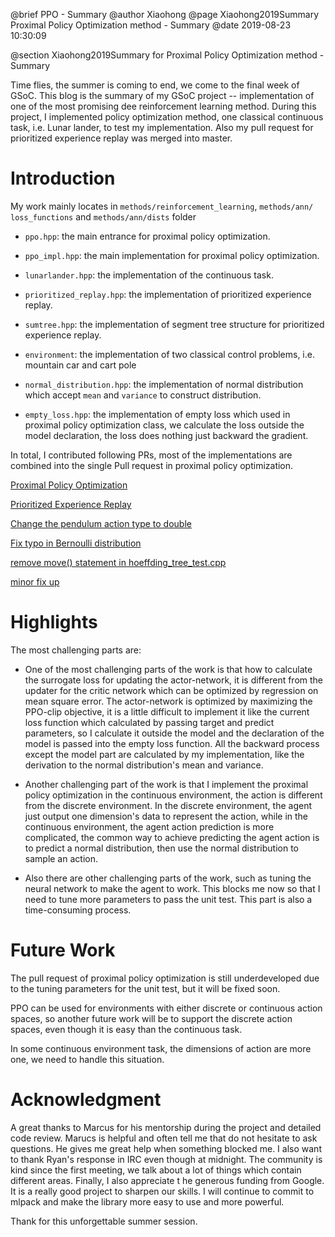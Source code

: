 @brief PPO - Summary
@author Xiaohong
@page Xiaohong2019Summary Proximal Policy Optimization method - Summary
@date 2019-08-23 10:30:09

@section Xiaohong2019Summary for Proximal Policy Optimization method - Summary


Time flies, the summer is coming to end, we come to the final week of GSoC.
This blog is the summary of my GSoC project -- implementation of one of the
most promising dee reinforcement learning method. During this project, I
implemented policy optimization method, one classical continuous task, i.e.
Lunar lander, to test my implementation. Also my pull request for prioritized
experience replay was merged into master.


# Introduction

My work mainly locates in `methods/reinforcement_learning`, `methods/ann/
loss_functions` and `methods/ann/dists` folder

- `ppo.hpp`: the main entrance for proximal policy optimization.

- `ppo_impl.hpp`: the main implementation for proximal policy optimization.

- `lunarlander.hpp`: the implementation of the continuous task.

- `prioritized_replay.hpp`: the implementation of prioritized experience replay.

- `sumtree.hpp`: the implementation of segment tree structure for prioritized experience replay.

- `environment`: the implementation of two classical control problems, i.e. mountain car and cart pole

- `normal_distribution.hpp`: the implementation of normal distribution which accept `mean` and `variance`
                             to construct distribution.

- `empty_loss.hpp`: the implementation of empty loss which used in proximal policy optimization class,
                    we calculate the loss outside the model declaration, the loss does nothing just
                    backward the gradient.


In total, I contributed following PRs, most of the implementations are combined into the single Pull request in
proximal policy optimization.

[Proximal Policy Optimization](https://github.com/mlpack/mlpack/pull/1912)

[Prioritized Experience Replay ](https://github.com/mlpack/mlpack/pull/1614)

[Change the pendulum action type to double](https://github.com/mlpack/mlpack/pull/1931)

[Fix typo in Bernoulli distribution](https://github.com/mlpack/mlpack/pull/1730)

[remove move() statement in hoeffding_tree_test.cpp](https://github.com/mlpack/mlpack/pull/1914)

[minor fix up](https://github.com/mlpack/mlpack/pull/1762)

# Highlights

The most challenging parts are:

- One of the most challenging parts of the work is that how to calculate the surrogate loss for updating
the actor-network, it is different from the updater for the critic network which can be optimized by
regression on mean square error. The actor-network is optimized by maximizing the  PPO-clip objective,
it is a little difficult to implement it like the current loss function which calculated by passing
target and predict parameters, so I calculate it outside the model and the declaration of the model is
passed into the empty loss function. All the backward process except the model part are calculated by
my implementation, like the derivation to the normal distribution's mean and variance.

- Another challenging part of the work is that I implement the proximal policy optimization in the continuous
environment, the action is different from the discrete environment. In the discrete environment, the
agent just output one dimension's data to represent the action, while in the continuous environment, the agent
action prediction is more complicated, the common way to achieve predicting the agent action is to predict
a normal distribution, then use the normal distribution to sample an action.

- Also there are other challenging parts of the work, such as tuning the neural network to make the agent
to work. This blocks me now so that I need to tune more parameters to pass the unit test. This part is also
a time-consuming process.


# Future Work

The pull request of proximal policy optimization is still underdeveloped due to the tuning
parameters for the unit test, but it will be fixed soon.

PPO can be used for environments with either discrete or continuous action spaces, so another future work
will be to support the discrete action spaces, even though it is easy than the continuous task.

In some continuous environment task, the dimensions of action are more one, we need to handle this situation.

# Acknowledgment

A great thanks to Marcus for his mentorship during the project and detailed code review. Marucs is helpful and
often tell me that do not hesitate to ask questions. He gives me great help when something blocked
me. I also want to thank Ryan's response in IRC even though at midnight. The community is kind since
the first meeting, we talk about a lot of things which contain different areas. Finally, I also appreciate t
he generous funding from Google. It is a really good project to sharpen our skills. I will continue to commit
to mlpack and make the library more easy to use and more powerful.

Thank for this unforgettable summer session.